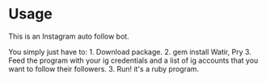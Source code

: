 # Usage
This is an Instagram auto follow bot. 

You simply just have to: 1. Download package. 2. gem install Watir, Pry 3. Feed the program with your ig credentials and a list of ig accounts that you want to follow their followers. 3. Run! it's a ruby program.
